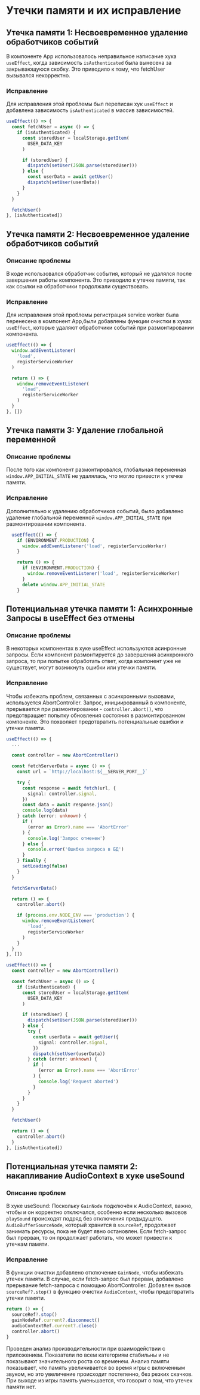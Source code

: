 # Утечки памяти и их исправление

## Утечка памяти 1: Несвоевременное удаление обработчиков событий

В компоненте App использовалось неправильное написание хука `useEffect`, когда зависимость `isAuthenticated` была вынесена за закрывающуюся скобку. Это приводило к тому, что fetchUser вызывался некорректно.

### Исправление

Для исправления этой проблемы был переписан хук `useEffect` и добавлена зависимость `isAuthenticated` в массив зависимостей.

```typescript
useEffect(() => {
  const fetchUser = async () => {
    if (isAuthenticated) {
      const storedUser = localStorage.getItem(
        USER_DATA_KEY
      )

      if (storedUser) {
        dispatch(setUser(JSON.parse(storedUser)))
      } else {
        const userData = await getUser()
        dispatch(setUser(userData))
      }
    }
  }

  fetchUser()
}, [isAuthenticated])
```

## Утечка памяти 2: Несвоевременное удаление обработчиков событий

### Описание проблемы

В коде использовался обработчик события, который не удалялся после завершения работы компонента. Это приводило к утечке памяти, так как ссылки на обработчики продолжали существовать.

### Исправление

Для исправления этой проблемы регистрация service worker была перенесена в компонент App,были добавлены функции очистки в хуках `useEffect`, которые удаляют обработчики событий при размонтировании компонента.

```typescript
useEffect(() => {
  window.addEventListener(
    'load',
    registerServiceWorker
  )

  return () => {
    window.removeEventListener(
      'load',
      registerServiceWorker
    )
  }
}, [])
```

## Утечка памяти 3: Удаление глобальной переменной
### Описание проблемы
После того как компонент размонтировался, глобальная переменная `window.APP_INITIAL_STATE` не удалялась, что могло привести к утечке памяти.

### Исправление
Дополнительно к удалению обработчиков событий, было добавлено удаление глобальной переменной `window.APP_INITIAL_STATE` при размонтировании компонента.
```typescript
  useEffect(() => {
    if (ENVIRONMENT.PRODUCTION) {
      window.addEventListener('load', registerServiceWorker)
    }

    return () => {
      if (ENVIRONMENT.PRODUCTION) {
        window.removeEventListener('load', registerServiceWorker)
      }
      delete window.APP_INITIAL_STATE
    }
```

## Потенциальная утечка памяти 1: Асинхронные Запросы в useEffect без отмены

### Описание проблемы

В некоторых компонентах в хуке useEffect используются асинронные запросы. Если компонент размонтируется до завершения асинхронного запроса, то при попытке обработать ответ, когда компонент уже не существует, могут возникнуть ошибки или утечки памяти.

### Исправление

Чтобы избежать проблем, связанных с асинхронными вызовами, используется AbortController. Запрос, инициированный в компоненте, прерывается при размонтировании - `controller.abort()`, что предотвращает попытку обновления состояния в размонтированном компоненте. Это похволяет предотвратить потенциальные ошибки и утечки памяти.

```typescript
useEffect(() => {
  ...

  const controller = new AbortController()

  const fetchServerData = async () => {
    const url = `http://localhost:${__SERVER_PORT__}`

    try {
      const response = await fetch(url, {
        signal: controller.signal,
      })
      const data = await response.json()
      console.log(data)
    } catch (error: unknown) {
      if (
        (error as Error).name === 'AbortError'
      ) {
        console.log('Запрос отменен')
      } else {
        console.error('Ошибка запроса в БД')
      }
    } finally {
      setLoading(false)
    }
  }

  fetchServerData()

  return () => {
    controller.abort()

    if (process.env.NODE_ENV === 'production') {
      window.removeEventListener(
        'load',
        registerServiceWorker
      )
    }
  }
}, [])

useEffect(() => {
  const controller = new AbortController()

  const fetchUser = async () => {
    if (isAuthenticated) {
      const storedUser = localStorage.getItem(
        USER_DATA_KEY
      )

      if (storedUser) {
        dispatch(setUser(JSON.parse(storedUser)))
      } else {
        try {
          const userData = await getUser({
            signal: controller.signal,
          })
          dispatch(setUser(userData))
        } catch (error: unknown) {
          if (
            (error as Error).name === 'AbortError'
          ) {
            console.log('Request aborted')
          }
        }
      }
    }
  }

  fetchUser()

  return () => {
    controller.abort()
  }
}, [isAuthenticated])
```

## Потенциальная утечка памяти 2: накапливание AudioContext в хуке useSound

### Описание проблем

В хуке useSound:
Поскольку `GainNode` подключён к AudioContext, важно, чтобы и он корректно отключался, особенно если несколько вызовов `playSound` происходят подряд без отключения предыдущего.
`AudioBufferSourceNode`, который хранится в `sourceRef`, продолжает занимать ресурсы, пока не будет явно остановлен.
Если fetch-запрос был прерван, то он продолжает работать, что может привести к утечкам памяти. 

### Исправление

В функции очистки добавлено отключение `GainNode`, чтобы избежать утечек памяти.
В случае, если fetch-запрос был прерван, добавлено прерывание fetch-запроса с помощью AbortController.
Добавлен вызов `sourceRef?.stop()` в функцию очистки `AudioContext`, чтобы предотвратить утечки памяти.

```typescript
return () => {
  sourceRef?.stop()
  gainNodeRef.current?.disconnect()
  audioContextRef.current?.close()
  controller.abort()
}
```

Проведен анализ производительности при взаимодействии с приложением. Показатели по всем категориям стабильны и не показывают значительного роста со временем. Анализ памяти показывает, что память увеличивается во время игры с включенным звуком, но это увеличение происходит постепенно, без резких скачков. При выходе из игры память уменьшается, что говорит о том, что утечек памяти нет.

